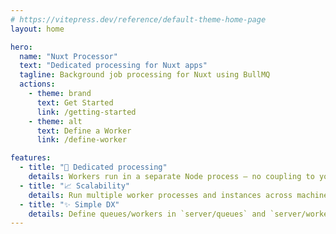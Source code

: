 ```yaml
---
# https://vitepress.dev/reference/default-theme-home-page
layout: home

hero:
  name: "Nuxt Processor"
  text: "Dedicated processing for Nuxt apps"
  tagline: Background job processing for Nuxt using BullMQ
  actions:
    - theme: brand
      text: Get Started
      link: /getting-started
    - theme: alt
      text: Define a Worker
      link: /define-worker

features:
  - title: "🚀 Dedicated processing"
    details: Workers run in a separate Node process – no coupling to your web server.
  - title: "📈 Scalability"
    details: Run multiple worker processes and instances across machines.
  - title: "✨ Simple DX"
    details: Define queues/workers in `server/queues` and `server/workers` using first-class helpers.
---
```

